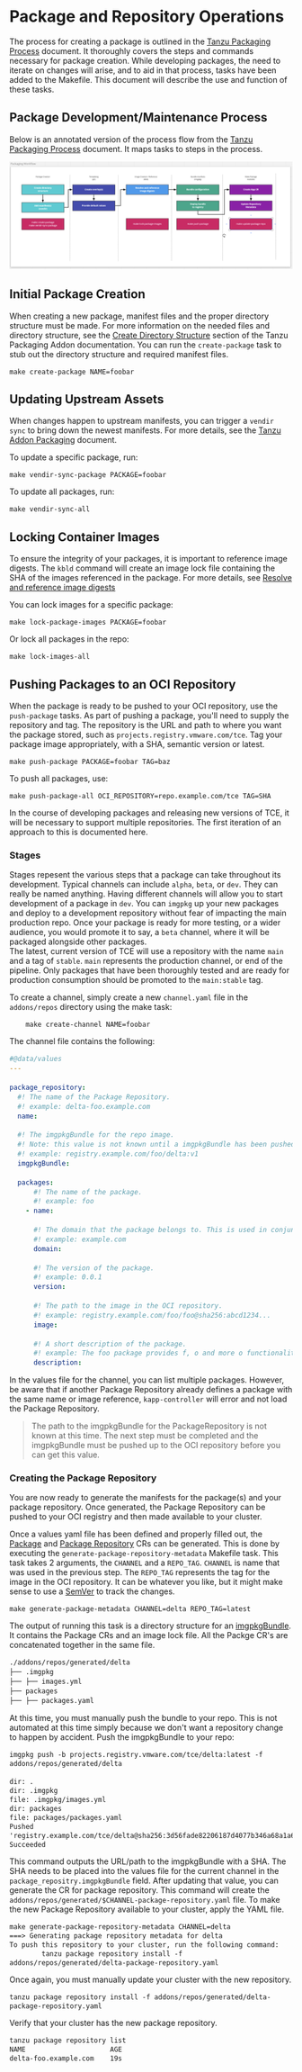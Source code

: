 # Package and Repository Operations

The process for creating a package is outlined in the [Tanzu Packaging Process](./tanzu-packaging-process.md) document. It thoroughly covers the steps and commands necessary for package creation. While developing packages, the need to iterate on changes will arise, and to aid in that process, tasks have been added to the Makefile. This document will describe the use and function of these tasks.

## Package Development/Maintenance Process

Below is an annotated version of the process flow from the [Tanzu Packaging Process](./tanzu-packaging-process.md) document. It maps tasks to steps in the process.

![Package Workflow](../images/tanzu-packaging-workflow-with-commands.png)

## Initial Package Creation

When creating a new package, manifest files and the proper directory structure must be made. For more information on the needed files and directory structure, see the [Create Directory Structure](./tanzu-packaging-process.md#1-create-directory-structure) section of the Tanzu Packaging Addon documentation. You can run the `create-package` task to stub out the directory structure and required manifest files.

```shell
make create-package NAME=foobar
```

## Updating Upstream Assets

When changes happen to upstream manifests, you can trigger a `vendir sync` to bring down the newest manifests. For more details, see the [Tanzu Addon Packaging](./tanzu-packaging-process.md#2-add-manifests) document.

To update a specific package, run:

```shell
make vendir-sync-package PACKAGE=foobar
```

To update all packages, run:

```shell
make vendir-sync-all
```

## Locking Container Images

To ensure the integrity of your packages, it is important to reference image digests. The `kbld` command will create an image lock file containing the SHA of the images referenced in the package. For more details, see [Resolve and reference image digests](./tanzu-packaging-process.md#5-resolve-and-reference-image-digests)

You can lock images for a specific package:

```shell
make lock-package-images PACKAGE=foobar
```

Or lock all packages in the repo:

```shell
make lock-images-all
```

## Pushing Packages to an OCI Repository

When the package is ready to be pushed to your OCI repository, use the `push-package` tasks. As part of pushing a package, you'll need to supply the repository and tag. The repository is the URL and path to where you want the package stored, such as `projects.registry.vmware.com/tce`. Tag your package image appropriately, with a SHA, semantic version or latest.

```shell
make push-package PACKAGE=foobar TAG=baz
```

To push all packages, use:

```shell
make push-package-all OCI_REPOSITORY=repo.example.com/tce TAG=SHA
```

In the course of developing packages and releasing new versions of TCE, it will be necessary to support multiple repositories. The first iteration of an approach to this is documented here.

### Stages

Stages repesent the various steps that a package can take throughout its development. Typical channels can include `alpha`, `beta`, or `dev`. They can really be named anything. Having different channels will allow you to start development of a package in `dev`. You can `imgpkg` up your new packages and deploy to a development repository without fear of impacting the main production repo. Once your package is ready for more testing, or a wider audience, you would promote it to say, a `beta` channel, where it will be packaged alongside other packages.  
The latest, current version of TCE will use a repository with the name `main` and a tag of `stable`. `main` represents the production channel, or end of the pipeline. Only packages that have been thoroughly tested and are ready for production consumption should be promoted to the `main:stable` tag.

To create a channel, simply create a new `channel.yaml` file in the `addons/repos` directory using the make task:

```shell
    make create-channel NAME=foobar
```

The channel file contains the following:

```yaml
#@data/values
---

package_repository:
  #! The name of the Package Repository.
  #! example: delta-foo.example.com
  name:

  #! The imgpkgBundle for the repo image.
  #! Note: this value is not known until a imgpkgBundle has been pushed to an OCI registry
  #! example: registry.example.com/foo/delta:v1
  imgpkgBundle:

  packages:
      #! The name of the package.
      #! example: foo
    - name:

      #! The domain that the package belongs to. This is used in conjunction with the name to create a fully qualified domain name for the package.
      #! example: example.com
      domain:

      #! The version of the package.
      #! example: 0.0.1
      version:

      #! The path to the image in the OCI repository.
      #! example: registry.example.com/foo/foo@sha256:abcd1234...
      image:

      #! A short description of the package.
      #! example: The foo package provides f, o and more o functionality.
      description:
```

In the values file for the channel, you can list multiple packages. However, be aware that if another Package Repository already defines a package with the same name or image reference, `kapp-controller` will error and not load the Package Repository.

>The path to the imgpkgBundle for the PackageRepository is not known at this time. The next step must be completed and the imgpkgBundle must be pushed up to the OCI repository before you can get this value.

### Creating the Package Repository

You are now ready to generate the manifests for the package(s) and your package repository. Once generated, the Package Repository can be pushed to your OCI registry and then made available to your cluster.

Once a values yaml file has been defined and properly filled out, the [Package](https://carvel.dev/kapp-controller/docs/latest/package-authoring/#creating-the-package-cr) and [Package Repository](https://carvel.dev/kapp-controller/docs/latest/package-consumption/#adding-package-repository) CRs can be generated. This is done by executing the `generate-package-repository-metadata` Makefile task. This task takes 2 arguments, the `CHANNEL` and a `REPO_TAG`. `CHANNEL` is name that was used in the previous step. The `REPO_TAG` represents the tag for the image in the OCI repository. It can be whatever you like, but it might make sense to use a [SemVer](https://semver.org) to track the changes.

```shell
make generate-package-metadata CHANNEL=delta REPO_TAG=latest
```

The output of running this task is a directory structure for an [imgpkgBundle](https://carvel.dev/imgpkg/docs/latest/resources/#bundle). It contains the Package CRs and an image lock file. All the Packge CR's are concatenated together in the same file.

```txt
./addons/repos/generated/delta
├── .imgpkg
├── ├── images.yml
├── packages
├── ├── packages.yaml
```

At this time, you must manually push the bundle to your repo. This is not automated at this time simply because we don't want a repository change to happen by accident. Push the imgpkgBundle to your repo:

```shell
imgpkg push -b projects.registry.vmware.com/tce/delta:latest -f addons/repos/generated/delta

dir: .
dir: .imgpkg
file: .imgpkg/images.yml
dir: packages
file: packages/packages.yaml
Pushed 'registry.example.com/tce/delta@sha256:3d56fade82206187d4077b346a68a1a68cd5cdc74f64a3fb401753f68dd9f062'
Succeeded
```

This command outputs the URL/path to the imgpkgBundle with a SHA. The SHA needs to be placed into the values file for the current channel in the `package_repositry.imgpkgBundle` field. After updating that value, you can generate the CR for package repository. This command will create the `addons/repos/generated/$CHANNEL-package-repository.yaml` file. To make the new Package Repository available to your cluster, apply the YAML file.

```shell
make generate-package-repository-metadata CHANNEL=delta
===> Generating package repository metadata for delta
To push this repository to your cluster, run the following command:
        tanzu package repository install -f addons/repos/generated/delta-package-repository.yaml
```

Once again, you must manually update your cluster with the new repository.

```shell
tanzu package repository install -f addons/repos/generated/delta-package-repository.yaml
```

Verify that your cluster has the new package repository.

```shell
tanzu package repository list
NAME                     AGE
delta-foo.example.com    19s
```
